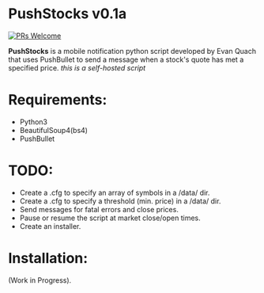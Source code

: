 # PushStocks v0.1a

[![PRs Welcome](https://img.shields.io/badge/PRs-welcome-brightgreen.svg?style=flat-square)](http://makeapullrequest.com)

**PushStocks** is a mobile notification python script developed by Evan Quach that uses PushBullet to send a message when a stock's quote has met a specified price. *this is a self-hosted script*

# Requirements:
* Python3
* BeautifulSoup4(bs4)
* PushBullet

# TODO:
* Create a .cfg to specify an array of symbols in a /data/ dir.
* Create a .cfg to specify a threshold (min. price) in a /data/ dir.
* Send messages for fatal errors and close prices.
* Pause or resume the script at market close/open times.
* Create an installer.

# Installation:
(Work in Progress).
